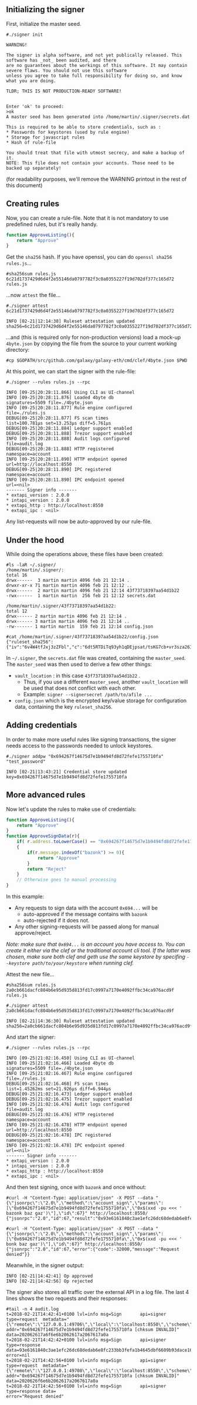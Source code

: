 ## Initializing the signer

First, initialize the master seed.

```text
#./signer init

WARNING!

The signer is alpha software, and not yet publically released. This software has _not_ been audited, and there
are no guarantees about the workings of this software. It may contain severe flaws. You should not use this software
unless you agree to take full responsibility for doing so, and know what you are doing.

TLDR; THIS IS NOT PRODUCTION-READY SOFTWARE!


Enter 'ok' to proceed:
>ok
A master seed has been generated into /home/martin/.signer/secrets.dat

This is required to be able to store credentials, such as :
* Passwords for keystores (used by rule engine)
* Storage for javascript rules
* Hash of rule-file

You should treat that file with utmost secrecy, and make a backup of it.
NOTE: This file does not contain your accounts. Those need to be backed up separately!
```

(for readability purposes, we'll remove the WARNING printout in the rest of this document)

## Creating rules

Now, you can create a rule-file. Note that it is not mandatory to use predefined rules, but it's really handy.

```javascript
function ApproveListing(){
    return "Approve"
}
```

Get the `sha256` hash. If you have openssl, you can do `openssl sha256 rules.js`...
```text
#sha256sum rules.js
6c21d1737429d6d4f2e55146da0797782f3c0a0355227f19d702df377c165d72  rules.js
```
...now `attest` the file...
```text
#./signer attest 6c21d1737429d6d4f2e55146da0797782f3c0a0355227f19d702df377c165d72

INFO [02-21|12:14:38] Ruleset attestation updated              sha256=6c21d1737429d6d4f2e55146da0797782f3c0a0355227f19d702df377c165d72
```

...and (this is required only for non-production versions) load a mock-up `4byte.json` by copying the file from the source to your current working directory:
```text
#cp $GOPATH/src/github.com/galaxy/galaxy-eth/cmd/clef/4byte.json $PWD
```

At this point, we can start the signer with the rule-file:
```text
#./signer --rules rules.js --rpc

INFO [09-25|20:28:11.866] Using CLI as UI-channel 
INFO [09-25|20:28:11.876] Loaded 4byte db                          signatures=5509 file=./4byte.json
INFO [09-25|20:28:11.877] Rule engine configured                   file=./rules.js
DEBUG[09-25|20:28:11.877] FS scan times                            list=100.781µs set=13.253µs diff=5.761µs
DEBUG[09-25|20:28:11.884] Ledger support enabled 
DEBUG[09-25|20:28:11.888] Trezor support enabled 
INFO [09-25|20:28:11.888] Audit logs configured                    file=audit.log
DEBUG[09-25|20:28:11.888] HTTP registered                          namespace=account
INFO [09-25|20:28:11.890] HTTP endpoint opened                     url=http://localhost:8550
DEBUG[09-25|20:28:11.890] IPC registered                           namespace=account
INFO [09-25|20:28:11.890] IPC endpoint opened                      url=<nil>
------- Signer info -------
* extapi_version : 2.0.0
* intapi_version : 2.0.0
* extapi_http : http://localhost:8550
* extapi_ipc : <nil>
```

Any list-requests will now be auto-approved by our rule-file.

## Under the hood

While doing the operations above, these files have been created:

```text
#ls -laR ~/.signer/
/home/martin/.signer/:
total 16
drwx------  3 martin martin 4096 feb 21 12:14 .
drwxr-xr-x 71 martin martin 4096 feb 21 12:12 ..
drwx------  2 martin martin 4096 feb 21 12:14 43f73718397aa54d1b22
-rwx------  1 martin martin  256 feb 21 12:12 secrets.dat

/home/martin/.signer/43f73718397aa54d1b22:
total 12
drwx------ 2 martin martin 4096 feb 21 12:14 .
drwx------ 3 martin martin 4096 feb 21 12:14 ..
-rw------- 1 martin martin  159 feb 21 12:14 config.json

#cat /home/martin/.signer/43f73718397aa54d1b22/config.json
{"ruleset_sha256":{"iv":"6v4W4tfJxj3zZFbl","c":"6dt5RTDiTq93yh1qDEjpsat/tsKG7cb+vr3sza26IPL2fvsQ6ZoqFx++CPUa8yy6fD9Bbq41L01ehkKHTG3pOAeqTW6zc/+t0wv3AB6xPmU="}}

```

In `~/.signer`, the `secrets.dat` file was created, containing the `master_seed`.
The `master_seed` was then used to derive a few other things:

- `vault_location` : in this case `43f73718397aa54d1b22` .
   - Thus, if you use a different `master_seed`, another `vault_location` will be used that does not conflict with each other.
   - Example: `signer --signersecret /path/to/afile ...`
- `config.json` which is the encrypted key/value storage for configuration data, containing the key `ruleset_sha256`.


## Adding credentials

In order to make more useful rules like signing transactions, the signer needs access to the passwords needed to unlock keystores.

```text
#./signer addpw "0x694267f14675d7e1b9494fd8d72fefe1755710fa" "test_password"

INFO [02-21|13:43:21] Credential store updated                 key=0x694267f14675d7e1b9494fd8d72fefe1755710fa
```
## More advanced rules

Now let's update the rules to make use of credentials:

```javascript
function ApproveListing(){
    return "Approve"
}
function ApproveSignData(r){
    if( r.address.toLowerCase() == "0x694267f14675d7e1b9494fd8d72fefe1755710fa")
    {
        if(r.message.indexOf("bazonk") >= 0){
            return "Approve"
        }
        return "Reject"
    }
    // Otherwise goes to manual processing
}

```
In this example:
* Any requests to sign data with the account `0x694...` will be
    * auto-approved if the message contains with `bazonk`
    * auto-rejected if it does not.
* Any other signing-requests will be passed along for manual approve/reject.

_Note: make sure that `0x694...` is an account you have access to. You can create it either via the clef or the traditional account cli tool. If the latter was chosen, make sure both clef and geth use the same keystore by specifing `--keystore path/to/your/keystore` when running clef._

Attest the new file...
```text
#sha256sum rules.js
2a0cb661dacfc804b6e95d935d813fd17c0997a7170e4092ffbc34ca976acd9f  rules.js

#./signer attest 2a0cb661dacfc804b6e95d935d813fd17c0997a7170e4092ffbc34ca976acd9f

INFO [02-21|14:36:30] Ruleset attestation updated              sha256=2a0cb661dacfc804b6e95d935d813fd17c0997a7170e4092ffbc34ca976acd9f
```

And start the signer:

```
#./signer --rules rules.js --rpc

INFO [09-25|21:02:16.450] Using CLI as UI-channel 
INFO [09-25|21:02:16.466] Loaded 4byte db                          signatures=5509 file=./4byte.json
INFO [09-25|21:02:16.467] Rule engine configured                   file=./rules.js
DEBUG[09-25|21:02:16.468] FS scan times                            list=1.45262ms set=21.926µs diff=6.944µs
DEBUG[09-25|21:02:16.473] Ledger support enabled 
DEBUG[09-25|21:02:16.475] Trezor support enabled 
INFO [09-25|21:02:16.476] Audit logs configured                    file=audit.log
DEBUG[09-25|21:02:16.476] HTTP registered                          namespace=account
INFO [09-25|21:02:16.478] HTTP endpoint opened                     url=http://localhost:8550
DEBUG[09-25|21:02:16.478] IPC registered                           namespace=account
INFO [09-25|21:02:16.478] IPC endpoint opened                      url=<nil>
------- Signer info -------
* extapi_version : 2.0.0
* intapi_version : 2.0.0
* extapi_http : http://localhost:8550
* extapi_ipc : <nil>
```

And then test signing, once with `bazonk` and once without:

```
#curl -H "Content-Type: application/json" -X POST --data "{\"jsonrpc\":\"2.0\",\"method\":\"account_sign\",\"params\":[\"0x694267f14675d7e1b9494fd8d72fefe1755710fa\",\"0x$(xxd -pu <<< '  bazonk baz gaz')\"],\"id\":67}" http://localhost:8550/
{"jsonrpc":"2.0","id":67,"result":"0x93e6161840c3ae1efc26dc68dedab6e8fc233bb3fefa1b4645dbf6609b93dace160572ea4ab33240256bb6d3dadb60dcd9c515d6374d3cf614ee897408d41d541c"}

#curl -H "Content-Type: application/json" -X POST --data "{\"jsonrpc\":\"2.0\",\"method\":\"account_sign\",\"params\":[\"0x694267f14675d7e1b9494fd8d72fefe1755710fa\",\"0x$(xxd -pu <<< '  bonk baz gaz')\"],\"id\":67}" http://localhost:8550/
{"jsonrpc":"2.0","id":67,"error":{"code":-32000,"message":"Request denied"}}

```

Meanwhile, in the signer output:
```text
INFO [02-21|14:42:41] Op approved
INFO [02-21|14:42:56] Op rejected
```

The signer also stores all traffic over the external API in a log file. The last 4 lines shows the two requests and their responses:

```text
#tail -n 4 audit.log
t=2018-02-21T14:42:41+0100 lvl=info msg=Sign       api=signer type=request  metadata="{\"remote\":\"127.0.0.1:49706\",\"local\":\"localhost:8550\",\"scheme\":\"HTTP/1.1\"}" addr="0x694267f14675d7e1b9494fd8d72fefe1755710fa [chksum INVALID]" data=202062617a6f6e6b2062617a2067617a0a
t=2018-02-21T14:42:42+0100 lvl=info msg=Sign       api=signer type=response data=93e6161840c3ae1efc26dc68dedab6e8fc233bb3fefa1b4645dbf6609b93dace160572ea4ab33240256bb6d3dadb60dcd9c515d6374d3cf614ee897408d41d541c error=nil
t=2018-02-21T14:42:56+0100 lvl=info msg=Sign       api=signer type=request  metadata="{\"remote\":\"127.0.0.1:49708\",\"local\":\"localhost:8550\",\"scheme\":\"HTTP/1.1\"}" addr="0x694267f14675d7e1b9494fd8d72fefe1755710fa [chksum INVALID]" data=2020626f6e6b2062617a2067617a0a
t=2018-02-21T14:42:56+0100 lvl=info msg=Sign       api=signer type=response data=                                                                                                                                   error="Request denied"
```